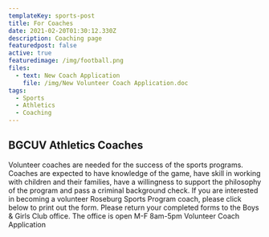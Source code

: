 ```yaml
---
templateKey: sports-post
title: For Coaches
date: 2021-02-20T01:30:12.330Z
description: Coaching page
featuredpost: false
active: true
featuredimage: /img/football.png
files:
  - text: New Coach Application
    file: /img/New Volunteer Coach Application.doc
tags:
  - Sports
  - Athletics
  - Coaching
---
```


## BGCUV Athletics Coaches

Volunteer coaches are needed for the success of the sports programs. Coaches are expected to have knowledge of the game, have skill in working with children and their families, have a willingness to support the philosophy of the program and pass a criminal background check. If you are interested in becoming a volunteer Roseburg Sports Program coach, please click below to print out the form. Please return your completed forms to the Boys & Girls Club office. The office is open M-F 8am-5pm
Volunteer Coach Application
